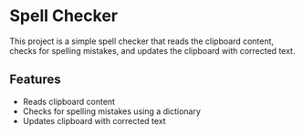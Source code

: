 # Spell Checker

This project is a simple spell checker that reads the clipboard content, checks for spelling mistakes, and updates the clipboard with corrected text.

## Features

- Reads clipboard content
- Checks for spelling mistakes using a dictionary
- Updates clipboard with corrected text
